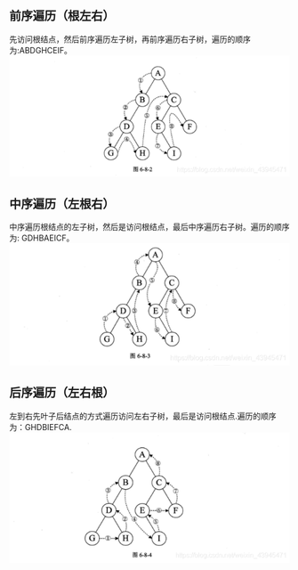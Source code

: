 ## 前序遍历（根左右）
先访问根结点，然后前序遍历左子树，再前序遍历右子树，遍历的顺序为:ABDGHCEIF。
![img_1.png](img_1.png)

## 中序遍历（左根右）
中序遍历根结点的左子树，然后是访问根结点，最后中序遍历右子树。遍历的顺序为: GDHBAEICF。
![img_2.png](img_2.png)

## 后序遍历（左右根）
左到右先叶子后结点的方式遍历访问左右子树，最后是访问根结点.遍历的顺序为：GHDBIEFCA.
![img_3.png](img_3.png)

